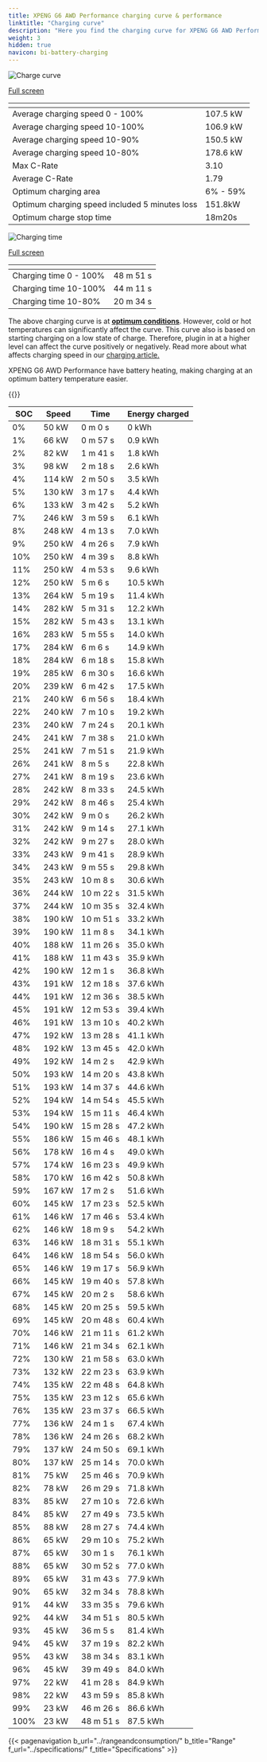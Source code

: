 ```yaml
---
title: XPENG G6 AWD Performance charging curve & performance
linktitle: "Charging curve"
description: "Here you find the charging curve for XPENG G6 AWD Performance."
weight: 3
hidden: true
navicon: bi-battery-charging
---
```

<!-- markdownlint-disable MD033 -->
<!-- markdownlint-disable MD010 -->
<img src="/images/models/xpeng/g6/g6_awd_performance/chargingcurve.svg" alt="Charge curve" class="img-fluid">

[Full screen](/images/models/xpeng/g6/g6_awd_performance/chargingcurve.svg)


<div class="table-responsive">
<table class="table table-striped border">
	<thead>
		<tr>
			<th>
			</th>
			<th>
			</th>
		</tr>
	</thead>
	<tbody>
		<tr>
			<td>
				Average charging speed 0 - 100%
			</td>
			<td>
				107.5 kW
			</td>
		</tr>
		<tr>
			<td>
				Average charging speed 10-100%
			</td>
			<td>
				106.9 kW
			</td>
		</tr>
		<tr>
			<td>
				Average charging speed 10-90%
			</td>
			<td>
				150.5 kW
			</td>
		</tr>
		<tr>
			<td>
				Average charging speed 10-80%
			</td>
			<td>
				178.6 kW
			</td>
		</tr>
		<tr>
			<td>
				Max C-Rate
			</td>
			<td>
				3.10
			</td>
		</tr>
		<tr>
			<td>
				Average C-Rate
			</td>
			<td>
				1.79
			</td>
		</tr>
		<tr>
			<td>
				Optimum charging area
			</td>
			<td>
				6% - 59%
			</td>
		</tr>
		<tr>
			<td>
				Optimum charging speed included 5 minutes loss
			</td>
			<td>
				151.8kW
			</td>
		</tr>
		<tr>
			<td>
				Optimum charge stop time
			</td>
			<td>
				18m20s
			</td>
		</tr>
	</tbody>
</table>
</div>
<img src="/images/models/xpeng/g6/g6_awd_performance/chargingtime.svg" alt="Charging time" class="img-fluid">

[Full screen](/images/models/xpeng/g6/g6_awd_performance/chargingtime.svg)
<div class="table-responsive">
<table class="table table-striped border">
	<thead>
		<tr>
			<th>
			</th>
			<th>
			</th>
		</tr>
	</thead>
	<tbody>
		<tr>
			<td>
				Charging time 0 - 100%
			</td>
			<td>
				 48 m 51 s
			</td>
		</tr>
		<tr>
			<td>
				Charging time 10-100%
			</td>
			<td>
				 44 m 11 s
			</td>
		</tr>
		<tr>
			<td>
				Charging time 10-80%
			</td>
			<td>
				 20 m 34 s
			</td>
		</tr>
	</tbody>
</table>
</div>


The above charging curve is at **[optimum conditions](../../../../../technology/battery/charging/#temperature)**. However, cold or hot temperatures can significantly affect the curve. This curve also is based on starting charging on a low state of charge. Therefore, plugin in at a higher level can affect the curve positively or negatively. Read more about what affects charging speed in our [charging article.](../../../../../technology/battery/charging/)


XPENG G6 AWD Performance have battery heating, making charging at an optimum battery temperature easier.


{{<evkxdisplayaddarticle />}}
<div class="table-responsive">
<table class="table table-striped border">
	<thead>
		<tr>
			<th>
				SOC
			</th>
			<th>
				Speed
			</th>
			<th>
				Time
			</th>
			<th>
				Energy charged
			</th>
		</tr>
	</thead>
	<tbody>
		<tr>
			<td>
				0%
			</td>
			<td>
				50 kW
			</td>
			<td>
				 0 m 0 s
			</td>
			<td>
				0 kWh
			</td>
		</tr>
		<tr>
			<td>
				1%
			</td>
			<td>
				66 kW
			</td>
			<td>
				 0 m 57 s
			</td>
			<td>
				0.9 kWh
			</td>
		</tr>
		<tr>
			<td>
				2%
			</td>
			<td>
				82 kW
			</td>
			<td>
				 1 m 41 s
			</td>
			<td>
				1.8 kWh
			</td>
		</tr>
		<tr>
			<td>
				3%
			</td>
			<td>
				98 kW
			</td>
			<td>
				 2 m 18 s
			</td>
			<td>
				2.6 kWh
			</td>
		</tr>
		<tr>
			<td>
				4%
			</td>
			<td>
				114 kW
			</td>
			<td>
				 2 m 50 s
			</td>
			<td>
				3.5 kWh
			</td>
		</tr>
		<tr>
			<td>
				5%
			</td>
			<td>
				130 kW
			</td>
			<td>
				 3 m 17 s
			</td>
			<td>
				4.4 kWh
			</td>
		</tr>
		<tr>
			<td>
				6%
			</td>
			<td>
				133 kW
			</td>
			<td>
				 3 m 42 s
			</td>
			<td>
				5.2 kWh
			</td>
		</tr>
		<tr>
			<td>
				7%
			</td>
			<td>
				246 kW
			</td>
			<td>
				 3 m 59 s
			</td>
			<td>
				6.1 kWh
			</td>
		</tr>
		<tr>
			<td>
				8%
			</td>
			<td>
				248 kW
			</td>
			<td>
				 4 m 13 s
			</td>
			<td>
				7.0 kWh
			</td>
		</tr>
		<tr>
			<td>
				9%
			</td>
			<td>
				250 kW
			</td>
			<td>
				 4 m 26 s
			</td>
			<td>
				7.9 kWh
			</td>
		</tr>
		<tr>
			<td>
				10%
			</td>
			<td>
				250 kW
			</td>
			<td>
				 4 m 39 s
			</td>
			<td>
				8.8 kWh
			</td>
		</tr>
		<tr>
			<td>
				11%
			</td>
			<td>
				250 kW
			</td>
			<td>
				 4 m 53 s
			</td>
			<td>
				9.6 kWh
			</td>
		</tr>
		<tr>
			<td>
				12%
			</td>
			<td>
				250 kW
			</td>
			<td>
				 5 m 6 s
			</td>
			<td>
				10.5 kWh
			</td>
		</tr>
		<tr>
			<td>
				13%
			</td>
			<td>
				264 kW
			</td>
			<td>
				 5 m 19 s
			</td>
			<td>
				11.4 kWh
			</td>
		</tr>
		<tr>
			<td>
				14%
			</td>
			<td>
				282 kW
			</td>
			<td>
				 5 m 31 s
			</td>
			<td>
				12.2 kWh
			</td>
		</tr>
		<tr>
			<td>
				15%
			</td>
			<td>
				282 kW
			</td>
			<td>
				 5 m 43 s
			</td>
			<td>
				13.1 kWh
			</td>
		</tr>
		<tr>
			<td>
				16%
			</td>
			<td>
				283 kW
			</td>
			<td>
				 5 m 55 s
			</td>
			<td>
				14.0 kWh
			</td>
		</tr>
		<tr>
			<td>
				17%
			</td>
			<td>
				284 kW
			</td>
			<td>
				 6 m 6 s
			</td>
			<td>
				14.9 kWh
			</td>
		</tr>
		<tr>
			<td>
				18%
			</td>
			<td>
				284 kW
			</td>
			<td>
				 6 m 18 s
			</td>
			<td>
				15.8 kWh
			</td>
		</tr>
		<tr>
			<td>
				19%
			</td>
			<td>
				285 kW
			</td>
			<td>
				 6 m 30 s
			</td>
			<td>
				16.6 kWh
			</td>
		</tr>
		<tr>
			<td>
				20%
			</td>
			<td>
				239 kW
			</td>
			<td>
				 6 m 42 s
			</td>
			<td>
				17.5 kWh
			</td>
		</tr>
		<tr>
			<td>
				21%
			</td>
			<td>
				240 kW
			</td>
			<td>
				 6 m 56 s
			</td>
			<td>
				18.4 kWh
			</td>
		</tr>
		<tr>
			<td>
				22%
			</td>
			<td>
				240 kW
			</td>
			<td>
				 7 m 10 s
			</td>
			<td>
				19.2 kWh
			</td>
		</tr>
		<tr>
			<td>
				23%
			</td>
			<td>
				240 kW
			</td>
			<td>
				 7 m 24 s
			</td>
			<td>
				20.1 kWh
			</td>
		</tr>
		<tr>
			<td>
				24%
			</td>
			<td>
				241 kW
			</td>
			<td>
				 7 m 38 s
			</td>
			<td>
				21.0 kWh
			</td>
		</tr>
		<tr>
			<td>
				25%
			</td>
			<td>
				241 kW
			</td>
			<td>
				 7 m 51 s
			</td>
			<td>
				21.9 kWh
			</td>
		</tr>
		<tr>
			<td>
				26%
			</td>
			<td>
				241 kW
			</td>
			<td>
				 8 m 5 s
			</td>
			<td>
				22.8 kWh
			</td>
		</tr>
		<tr>
			<td>
				27%
			</td>
			<td>
				241 kW
			</td>
			<td>
				 8 m 19 s
			</td>
			<td>
				23.6 kWh
			</td>
		</tr>
		<tr>
			<td>
				28%
			</td>
			<td>
				242 kW
			</td>
			<td>
				 8 m 33 s
			</td>
			<td>
				24.5 kWh
			</td>
		</tr>
		<tr>
			<td>
				29%
			</td>
			<td>
				242 kW
			</td>
			<td>
				 8 m 46 s
			</td>
			<td>
				25.4 kWh
			</td>
		</tr>
		<tr>
			<td>
				30%
			</td>
			<td>
				242 kW
			</td>
			<td>
				 9 m 0 s
			</td>
			<td>
				26.2 kWh
			</td>
		</tr>
		<tr>
			<td>
				31%
			</td>
			<td>
				242 kW
			</td>
			<td>
				 9 m 14 s
			</td>
			<td>
				27.1 kWh
			</td>
		</tr>
		<tr>
			<td>
				32%
			</td>
			<td>
				242 kW
			</td>
			<td>
				 9 m 27 s
			</td>
			<td>
				28.0 kWh
			</td>
		</tr>
		<tr>
			<td>
				33%
			</td>
			<td>
				243 kW
			</td>
			<td>
				 9 m 41 s
			</td>
			<td>
				28.9 kWh
			</td>
		</tr>
		<tr>
			<td>
				34%
			</td>
			<td>
				243 kW
			</td>
			<td>
				 9 m 55 s
			</td>
			<td>
				29.8 kWh
			</td>
		</tr>
		<tr>
			<td>
				35%
			</td>
			<td>
				243 kW
			</td>
			<td>
				 10 m 8 s
			</td>
			<td>
				30.6 kWh
			</td>
		</tr>
		<tr>
			<td>
				36%
			</td>
			<td>
				244 kW
			</td>
			<td>
				 10 m 22 s
			</td>
			<td>
				31.5 kWh
			</td>
		</tr>
		<tr>
			<td>
				37%
			</td>
			<td>
				244 kW
			</td>
			<td>
				 10 m 35 s
			</td>
			<td>
				32.4 kWh
			</td>
		</tr>
		<tr>
			<td>
				38%
			</td>
			<td>
				190 kW
			</td>
			<td>
				 10 m 51 s
			</td>
			<td>
				33.2 kWh
			</td>
		</tr>
		<tr>
			<td>
				39%
			</td>
			<td>
				190 kW
			</td>
			<td>
				 11 m 8 s
			</td>
			<td>
				34.1 kWh
			</td>
		</tr>
		<tr>
			<td>
				40%
			</td>
			<td>
				188 kW
			</td>
			<td>
				 11 m 26 s
			</td>
			<td>
				35.0 kWh
			</td>
		</tr>
		<tr>
			<td>
				41%
			</td>
			<td>
				188 kW
			</td>
			<td>
				 11 m 43 s
			</td>
			<td>
				35.9 kWh
			</td>
		</tr>
		<tr>
			<td>
				42%
			</td>
			<td>
				190 kW
			</td>
			<td>
				 12 m 1 s
			</td>
			<td>
				36.8 kWh
			</td>
		</tr>
		<tr>
			<td>
				43%
			</td>
			<td>
				191 kW
			</td>
			<td>
				 12 m 18 s
			</td>
			<td>
				37.6 kWh
			</td>
		</tr>
		<tr>
			<td>
				44%
			</td>
			<td>
				191 kW
			</td>
			<td>
				 12 m 36 s
			</td>
			<td>
				38.5 kWh
			</td>
		</tr>
		<tr>
			<td>
				45%
			</td>
			<td>
				191 kW
			</td>
			<td>
				 12 m 53 s
			</td>
			<td>
				39.4 kWh
			</td>
		</tr>
		<tr>
			<td>
				46%
			</td>
			<td>
				191 kW
			</td>
			<td>
				 13 m 10 s
			</td>
			<td>
				40.2 kWh
			</td>
		</tr>
		<tr>
			<td>
				47%
			</td>
			<td>
				192 kW
			</td>
			<td>
				 13 m 28 s
			</td>
			<td>
				41.1 kWh
			</td>
		</tr>
		<tr>
			<td>
				48%
			</td>
			<td>
				192 kW
			</td>
			<td>
				 13 m 45 s
			</td>
			<td>
				42.0 kWh
			</td>
		</tr>
		<tr>
			<td>
				49%
			</td>
			<td>
				192 kW
			</td>
			<td>
				 14 m 2 s
			</td>
			<td>
				42.9 kWh
			</td>
		</tr>
		<tr>
			<td>
				50%
			</td>
			<td>
				193 kW
			</td>
			<td>
				 14 m 20 s
			</td>
			<td>
				43.8 kWh
			</td>
		</tr>
		<tr>
			<td>
				51%
			</td>
			<td>
				193 kW
			</td>
			<td>
				 14 m 37 s
			</td>
			<td>
				44.6 kWh
			</td>
		</tr>
		<tr>
			<td>
				52%
			</td>
			<td>
				194 kW
			</td>
			<td>
				 14 m 54 s
			</td>
			<td>
				45.5 kWh
			</td>
		</tr>
		<tr>
			<td>
				53%
			</td>
			<td>
				194 kW
			</td>
			<td>
				 15 m 11 s
			</td>
			<td>
				46.4 kWh
			</td>
		</tr>
		<tr>
			<td>
				54%
			</td>
			<td>
				190 kW
			</td>
			<td>
				 15 m 28 s
			</td>
			<td>
				47.2 kWh
			</td>
		</tr>
		<tr>
			<td>
				55%
			</td>
			<td>
				186 kW
			</td>
			<td>
				 15 m 46 s
			</td>
			<td>
				48.1 kWh
			</td>
		</tr>
		<tr>
			<td>
				56%
			</td>
			<td>
				178 kW
			</td>
			<td>
				 16 m 4 s
			</td>
			<td>
				49.0 kWh
			</td>
		</tr>
		<tr>
			<td>
				57%
			</td>
			<td>
				174 kW
			</td>
			<td>
				 16 m 23 s
			</td>
			<td>
				49.9 kWh
			</td>
		</tr>
		<tr>
			<td>
				58%
			</td>
			<td>
				170 kW
			</td>
			<td>
				 16 m 42 s
			</td>
			<td>
				50.8 kWh
			</td>
		</tr>
		<tr>
			<td>
				59%
			</td>
			<td>
				167 kW
			</td>
			<td>
				 17 m 2 s
			</td>
			<td>
				51.6 kWh
			</td>
		</tr>
		<tr>
			<td>
				60%
			</td>
			<td>
				145 kW
			</td>
			<td>
				 17 m 23 s
			</td>
			<td>
				52.5 kWh
			</td>
		</tr>
		<tr>
			<td>
				61%
			</td>
			<td>
				146 kW
			</td>
			<td>
				 17 m 46 s
			</td>
			<td>
				53.4 kWh
			</td>
		</tr>
		<tr>
			<td>
				62%
			</td>
			<td>
				146 kW
			</td>
			<td>
				 18 m 9 s
			</td>
			<td>
				54.2 kWh
			</td>
		</tr>
		<tr>
			<td>
				63%
			</td>
			<td>
				146 kW
			</td>
			<td>
				 18 m 31 s
			</td>
			<td>
				55.1 kWh
			</td>
		</tr>
		<tr>
			<td>
				64%
			</td>
			<td>
				146 kW
			</td>
			<td>
				 18 m 54 s
			</td>
			<td>
				56.0 kWh
			</td>
		</tr>
		<tr>
			<td>
				65%
			</td>
			<td>
				146 kW
			</td>
			<td>
				 19 m 17 s
			</td>
			<td>
				56.9 kWh
			</td>
		</tr>
		<tr>
			<td>
				66%
			</td>
			<td>
				145 kW
			</td>
			<td>
				 19 m 40 s
			</td>
			<td>
				57.8 kWh
			</td>
		</tr>
		<tr>
			<td>
				67%
			</td>
			<td>
				145 kW
			</td>
			<td>
				 20 m 2 s
			</td>
			<td>
				58.6 kWh
			</td>
		</tr>
		<tr>
			<td>
				68%
			</td>
			<td>
				145 kW
			</td>
			<td>
				 20 m 25 s
			</td>
			<td>
				59.5 kWh
			</td>
		</tr>
		<tr>
			<td>
				69%
			</td>
			<td>
				145 kW
			</td>
			<td>
				 20 m 48 s
			</td>
			<td>
				60.4 kWh
			</td>
		</tr>
		<tr>
			<td>
				70%
			</td>
			<td>
				146 kW
			</td>
			<td>
				 21 m 11 s
			</td>
			<td>
				61.2 kWh
			</td>
		</tr>
		<tr>
			<td>
				71%
			</td>
			<td>
				146 kW
			</td>
			<td>
				 21 m 34 s
			</td>
			<td>
				62.1 kWh
			</td>
		</tr>
		<tr>
			<td>
				72%
			</td>
			<td>
				130 kW
			</td>
			<td>
				 21 m 58 s
			</td>
			<td>
				63.0 kWh
			</td>
		</tr>
		<tr>
			<td>
				73%
			</td>
			<td>
				132 kW
			</td>
			<td>
				 22 m 23 s
			</td>
			<td>
				63.9 kWh
			</td>
		</tr>
		<tr>
			<td>
				74%
			</td>
			<td>
				135 kW
			</td>
			<td>
				 22 m 48 s
			</td>
			<td>
				64.8 kWh
			</td>
		</tr>
		<tr>
			<td>
				75%
			</td>
			<td>
				135 kW
			</td>
			<td>
				 23 m 12 s
			</td>
			<td>
				65.6 kWh
			</td>
		</tr>
		<tr>
			<td>
				76%
			</td>
			<td>
				135 kW
			</td>
			<td>
				 23 m 37 s
			</td>
			<td>
				66.5 kWh
			</td>
		</tr>
		<tr>
			<td>
				77%
			</td>
			<td>
				136 kW
			</td>
			<td>
				 24 m 1 s
			</td>
			<td>
				67.4 kWh
			</td>
		</tr>
		<tr>
			<td>
				78%
			</td>
			<td>
				136 kW
			</td>
			<td>
				 24 m 26 s
			</td>
			<td>
				68.2 kWh
			</td>
		</tr>
		<tr>
			<td>
				79%
			</td>
			<td>
				137 kW
			</td>
			<td>
				 24 m 50 s
			</td>
			<td>
				69.1 kWh
			</td>
		</tr>
		<tr>
			<td>
				80%
			</td>
			<td>
				137 kW
			</td>
			<td>
				 25 m 14 s
			</td>
			<td>
				70.0 kWh
			</td>
		</tr>
		<tr>
			<td>
				81%
			</td>
			<td>
				75 kW
			</td>
			<td>
				 25 m 46 s
			</td>
			<td>
				70.9 kWh
			</td>
		</tr>
		<tr>
			<td>
				82%
			</td>
			<td>
				78 kW
			</td>
			<td>
				 26 m 29 s
			</td>
			<td>
				71.8 kWh
			</td>
		</tr>
		<tr>
			<td>
				83%
			</td>
			<td>
				85 kW
			</td>
			<td>
				 27 m 10 s
			</td>
			<td>
				72.6 kWh
			</td>
		</tr>
		<tr>
			<td>
				84%
			</td>
			<td>
				85 kW
			</td>
			<td>
				 27 m 49 s
			</td>
			<td>
				73.5 kWh
			</td>
		</tr>
		<tr>
			<td>
				85%
			</td>
			<td>
				88 kW
			</td>
			<td>
				 28 m 27 s
			</td>
			<td>
				74.4 kWh
			</td>
		</tr>
		<tr>
			<td>
				86%
			</td>
			<td>
				65 kW
			</td>
			<td>
				 29 m 10 s
			</td>
			<td>
				75.2 kWh
			</td>
		</tr>
		<tr>
			<td>
				87%
			</td>
			<td>
				65 kW
			</td>
			<td>
				 30 m 1 s
			</td>
			<td>
				76.1 kWh
			</td>
		</tr>
		<tr>
			<td>
				88%
			</td>
			<td>
				65 kW
			</td>
			<td>
				 30 m 52 s
			</td>
			<td>
				77.0 kWh
			</td>
		</tr>
		<tr>
			<td>
				89%
			</td>
			<td>
				65 kW
			</td>
			<td>
				 31 m 43 s
			</td>
			<td>
				77.9 kWh
			</td>
		</tr>
		<tr>
			<td>
				90%
			</td>
			<td>
				65 kW
			</td>
			<td>
				 32 m 34 s
			</td>
			<td>
				78.8 kWh
			</td>
		</tr>
		<tr>
			<td>
				91%
			</td>
			<td>
				44 kW
			</td>
			<td>
				 33 m 35 s
			</td>
			<td>
				79.6 kWh
			</td>
		</tr>
		<tr>
			<td>
				92%
			</td>
			<td>
				44 kW
			</td>
			<td>
				 34 m 51 s
			</td>
			<td>
				80.5 kWh
			</td>
		</tr>
		<tr>
			<td>
				93%
			</td>
			<td>
				45 kW
			</td>
			<td>
				 36 m 5 s
			</td>
			<td>
				81.4 kWh
			</td>
		</tr>
		<tr>
			<td>
				94%
			</td>
			<td>
				45 kW
			</td>
			<td>
				 37 m 19 s
			</td>
			<td>
				82.2 kWh
			</td>
		</tr>
		<tr>
			<td>
				95%
			</td>
			<td>
				43 kW
			</td>
			<td>
				 38 m 34 s
			</td>
			<td>
				83.1 kWh
			</td>
		</tr>
		<tr>
			<td>
				96%
			</td>
			<td>
				45 kW
			</td>
			<td>
				 39 m 49 s
			</td>
			<td>
				84.0 kWh
			</td>
		</tr>
		<tr>
			<td>
				97%
			</td>
			<td>
				22 kW
			</td>
			<td>
				 41 m 28 s
			</td>
			<td>
				84.9 kWh
			</td>
		</tr>
		<tr>
			<td>
				98%
			</td>
			<td>
				22 kW
			</td>
			<td>
				 43 m 59 s
			</td>
			<td>
				85.8 kWh
			</td>
		</tr>
		<tr>
			<td>
				99%
			</td>
			<td>
				23 kW
			</td>
			<td>
				 46 m 26 s
			</td>
			<td>
				86.6 kWh
			</td>
		</tr>
		<tr>
			<td>
				100%
			</td>
			<td>
				23 kW
			</td>
			<td>
				 48 m 51 s
			</td>
			<td>
				87.5 kWh
			</td>
		</tr>
	</tbody>
</table>
</div>


{{< pagenavigation b_url="../rangeandconsumption/" b_title="Range" f_url="../specifications/" f_title="Specifications" >}}
